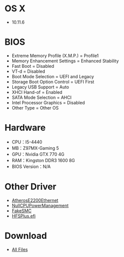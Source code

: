 # OS X
- 10.11.6


# BIOS
- Extreme Memory Profile (X.M.P.) = Profile1
- Memory Enhancement Settings = Enhanced Stability
- Fast Boot = Disabled
- VT-d = Disabled
- Boot Mode Selection = UEFI and Legacy
- Storage Boot Option Control = UEFI First
- Legacy USB Support  = Auto
- XHCI Hand-of = Enabled
- SATA Mode Selection = AHCI
- Intel Processor Graphics = Disabled
- Other Type = Other OS

# Hardware
- CPU：I5-4440
- MB：Z97MX-Gaming 5
- GPU：Nvidia GTX 770 4G
- RAM：Kingston DDR3 1600 8G
- BIOS Version：N/A


# Other Driver
* [AtherosE2200Ethernet](https://www.tonymacx86.com/resources/atherose2200ethernet.322)
* [NullCPUPowerManagement](https://www.tonymacx86.com/resources/nullcpupowermanagement.268)
* [FakeSMC](https://bitbucket.org/RehabMan/os-x-fakesmc-kozlek/downloads/RehabMan-FakeSMC-2016-0908.zip)
* [HFSPlus.efi](https://github.com/JrCs/CloverGrowerPro/blob/master/Files/HFSPlus/X64/HFSPlus.efi?raw=true)


# Download
* [All Files](https://bitbucket.org/ChengYouFang/customac/downloads/Z97MX-Gaming%205.zip) 

